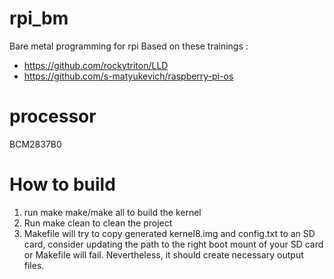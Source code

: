 # rpi_bm
Bare metal programming for rpi
Based on these trainings : 
   - https://github.com/rockytriton/LLD
   - https://github.com/s-matyukevich/raspberry-pi-os

# processor
BCM2837B0

# How to build
1. run make make/make all to build the kernel
2. Run make clean to clean the project
3. Makefile will try to copy generated kernel8.img and config.txt to an SD card, consider updating
   the path to the right boot mount of your SD card or Makefile will fail. Nevertheless, it should create
   necessary output files.



